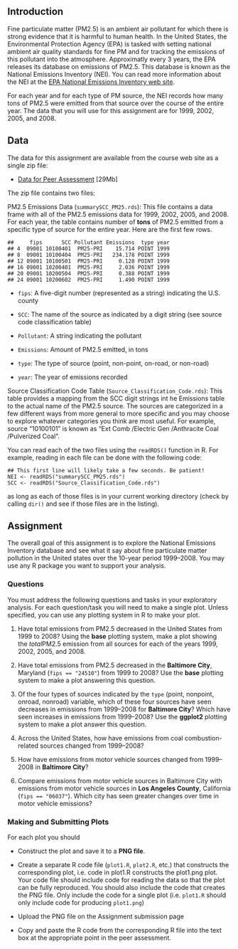 <html>

<head>
<title>EPA National Emissions Inventory Project</title>
</head>

<body>

<h2>Introduction</h2>
<p>Fine particulate matter (PM2.5) is an ambient air pollutant for which there is strong evidence that it is harmful to human health. In the United States, the Environmental Protection Agency (EPA) is tasked with setting national ambient air quality standards for fine PM and for tracking the emissions of this pollutant into the atmosphere. Approximatly every 3 years, the EPA releases its database on emissions of PM2.5. This database is known as the National Emissions Inventory (NEI). You can read more information about the NEI at the <a href="http://www.epa.gov/ttn/chief/eiinformation.html">EPA National Emissions Inventory web site</a>.</p>
<p>For each year and for each type of PM source, the NEI records how many tons of PM2.5 were emitted from that source over the course of the entire year. The data that you will use for this assignment are for 1999, 2002, 2005, and 2008.</p>
<h2>Data</h2>
<p>The data for this assignment are available from the course web site as a single zip file:</p>
<ul>
<li><a href="https://d396qusza40orc.cloudfront.net/exdata%2Fdata%2FNEI_data.zip">Data for Peer Assessment</a> [29Mb]</li>
</ul>
<p>The zip file contains two files:</p>
<p>PM2.5 Emissions Data (<code>summarySCC_PM25.rds</code>): This file contains a data frame with all of the PM2.5 emissions data for 1999, 2002, 2005, and 2008. For each year, the table contains number of <strong>tons</strong> of PM2.5 emitted from a specific type of source for the entire year. Here are the first few rows.</p>
<pre><code>##     fips      SCC Pollutant Emissions  type year
## 4  09001 10100401  PM25-PRI    15.714 POINT 1999
## 8  09001 10100404  PM25-PRI   234.178 POINT 1999
## 12 09001 10100501  PM25-PRI     0.128 POINT 1999
## 16 09001 10200401  PM25-PRI     2.036 POINT 1999
## 20 09001 10200504  PM25-PRI     0.388 POINT 1999
## 24 09001 10200602  PM25-PRI     1.490 POINT 1999
</code></pre>
<ul>
<li>
<p><code>fips</code>: A five-digit number (represented as a string) indicating the U.S. county</p>
</li>
<li>
<p><code>SCC</code>: The name of the source as indicated by a digit string (see source code classification table)</p>
</li>
<li>
<p><code>Pollutant</code>: A string indicating the pollutant</p>
</li>
<li>
<p><code>Emissions</code>: Amount of PM2.5 emitted, in tons</p>
</li>
<li>
<p><code>type</code>: The type of source (point, non-point, on-road, or non-road)</p>
</li>
<li>
<p><code>year</code>: The year of emissions recorded</p>
</li>
</ul>
<p>Source Classification Code Table (<code>Source_Classification_Code.rds</code>): This table provides a mapping from the SCC digit strings int he Emissions table to the actual name of the PM2.5 source. The sources are categorized in a few different ways from more general to more specific and you may choose to explore whatever categories you think are most useful. For example, source “10100101” is known as “Ext Comb /Electric Gen /Anthracite Coal /Pulverized Coal”.</p>
<p>You can read each of the two files using the <code>readRDS()</code> function in R. For example, reading in each file can be done with the following code:</p>
<pre><code class="r">## This first line will likely take a few seconds. Be patient!
NEI &lt;- readRDS("summarySCC_PM25.rds")
SCC &lt;- readRDS("Source_Classification_Code.rds")
</code></pre>
<p>as long as each of those files is in your current working directory (check by calling <code>dir()</code> and see if those files are in the listing).</p>
<h2>Assignment</h2>
<p>The overall goal of this assignment is to explore the National Emissions Inventory database and see what it say about fine particulate matter pollution in the United states over the 10-year period 1999–2008. You may use any R package you want to support your analysis.</p>
<h3>Questions</h3>
<p>You must address the following questions and tasks in your exploratory analysis. For each question/task you will need to make a single plot. Unless specified, you can use any plotting system in R to make your plot.</p>
<ol>
<li>
<p>Have total emissions from PM2.5 decreased in the United States from 1999 to 2008? Using the <strong>base</strong> plotting system, make a plot showing the <em>total</em>PM2.5 emission from all sources for each of the years 1999, 2002, 2005, and 2008.</p>
</li>
<li>
<p>Have total emissions from PM2.5 decreased in the <strong>Baltimore City</strong>, Maryland (<code>fips == "24510"</code>) from 1999 to 2008? Use the <strong>base</strong> plotting system to make a plot answering this question.</p>
</li>
<li>
<p>Of the four types of sources indicated by the <code>type</code> (point, nonpoint, onroad, nonroad) variable, which of these four sources have seen decreases in emissions from 1999–2008 for <strong>Baltimore City</strong>? Which have seen increases in emissions from 1999–2008? Use the <strong>ggplot2</strong> plotting system to make a plot answer this question.</p>
</li>
<li>
<p>Across the United States, how have emissions from coal combustion-related sources changed from 1999–2008?</p>
</li>
<li>
<p>How have emissions from motor vehicle sources changed from 1999–2008 in <strong>Baltimore City</strong>?</p>
</li>
<li>
<p>Compare emissions from motor vehicle sources in Baltimore City with emissions from motor vehicle sources in <strong>Los Angeles County</strong>, California (<code>fips == "06037"</code>). Which city has seen greater changes over time in motor vehicle emissions?</p>
</li>
</ol>
<h3>Making and Submitting Plots</h3>
<p>For each plot you should</p>
<ul>
<li>
<p>Construct the plot and save it to a <strong>PNG file</strong>.</p>
</li>
<li>
<p>Create a separate R code file (<code>plot1.R</code>, <code>plot2.R</code>, etc.) that constructs the corresponding plot, i.e. code in plot1.R constructs the plot1.png plot. Your code file should include code for reading the data so that the plot can be fully reproduced. You should also include the code that creates the PNG file. Only include the code for a single plot (i.e. <code>plot1.R</code> should only include code for producing <code>plot1.png</code>)</p>
</li>
<li>
<p>Upload the PNG file on the Assignment submission page</p>
</li>
<li>
<p>Copy and paste the R code from the corresponding R file into the text box at the appropriate point in the peer assessment.</p>
</li>
</ul>


</body>
</html>
